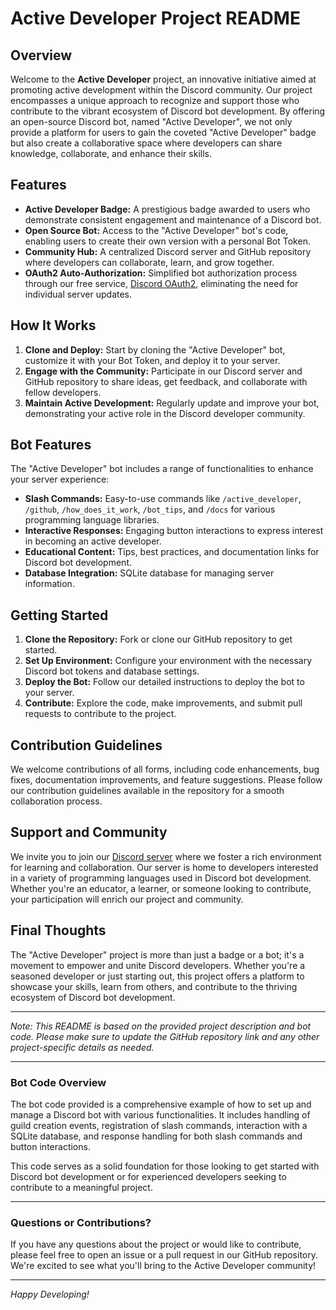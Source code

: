 # Active Developer Project README

## Overview

Welcome to the **Active Developer** project, an innovative initiative aimed at promoting active development within the Discord community. Our project encompasses a unique approach to recognize and support those who contribute to the vibrant ecosystem of Discord bot development. By offering an open-source Discord bot, named "Active Developer", we not only provide a platform for users to gain the coveted "Active Developer" badge but also create a collaborative space where developers can share knowledge, collaborate, and enhance their skills.

## Features

- **Active Developer Badge:** A prestigious badge awarded to users who demonstrate consistent engagement and maintenance of a Discord bot.
- **Open Source Bot:** Access to the "Active Developer" bot's code, enabling users to create their own version with a personal Bot Token.
- **Community Hub:** A centralized Discord server and GitHub repository where developers can collaborate, learn, and grow together.
- **OAuth2 Auto-Authorization:** Simplified bot authorization process through our free service, [Discord OAuth2](https://www.sportsbots.io/DiscordOAuth2.html), eliminating the need for individual server updates.

## How It Works

1. **Clone and Deploy:** Start by cloning the "Active Developer" bot, customize it with your Bot Token, and deploy it to your server.
2. **Engage with the Community:** Participate in our Discord server and GitHub repository to share ideas, get feedback, and collaborate with fellow developers.
3. **Maintain Active Development:** Regularly update and improve your bot, demonstrating your active role in the Discord developer community.

## Bot Features

The "Active Developer" bot includes a range of functionalities to enhance your server experience:

- **Slash Commands:** Easy-to-use commands like `/active_developer`, `/github`, `/how_does_it_work`, `/bot_tips`, and `/docs` for various programming language libraries.
- **Interactive Responses:** Engaging button interactions to express interest in becoming an active developer.
- **Educational Content:** Tips, best practices, and documentation links for Discord bot development.
- **Database Integration:** SQLite database for managing server information.

## Getting Started

1. **Clone the Repository:** Fork or clone our GitHub repository to get started.
2. **Set Up Environment:** Configure your environment with the necessary Discord bot tokens and database settings.
3. **Deploy the Bot:** Follow our detailed instructions to deploy the bot to your server.
4. **Contribute:** Explore the code, make improvements, and submit pull requests to contribute to the project.

## Contribution Guidelines

We welcome contributions of all forms, including code enhancements, bug fixes, documentation improvements, and feature suggestions. Please follow our contribution guidelines available in the repository for a smooth collaboration process.

## Support and Community

We invite you to join our [Discord server](https://discord.gg/B73Sy5TgUR) where we foster a rich environment for learning and collaboration. Our server is home to developers interested in a variety of programming languages used in Discord bot development. Whether you're an educator, a learner, or someone looking to contribute, your participation will enrich our project and community.

## Final Thoughts

The "Active Developer" project is more than just a badge or a bot; it's a movement to empower and unite Discord developers. Whether you're a seasoned developer or just starting out, this project offers a platform to showcase your skills, learn from others, and contribute to the thriving ecosystem of Discord bot development.

---

*Note: This README is based on the provided project description and bot code. Please make sure to update the GitHub repository link and any other project-specific details as needed.*

---

### Bot Code Overview

The bot code provided is a comprehensive example of how to set up and manage a Discord bot with various functionalities. It includes handling of guild creation events, registration of slash commands, interaction with a SQLite database, and response handling for both slash commands and button interactions.

This code serves as a solid foundation for those looking to get started with Discord bot development or for experienced developers seeking to contribute to a meaningful project.

---

### Questions or Contributions?

If you have any questions about the project or would like to contribute, please feel free to open an issue or a pull request in our GitHub repository. We're excited to see what you'll bring to the Active Developer community!

---

*Happy Developing!*
